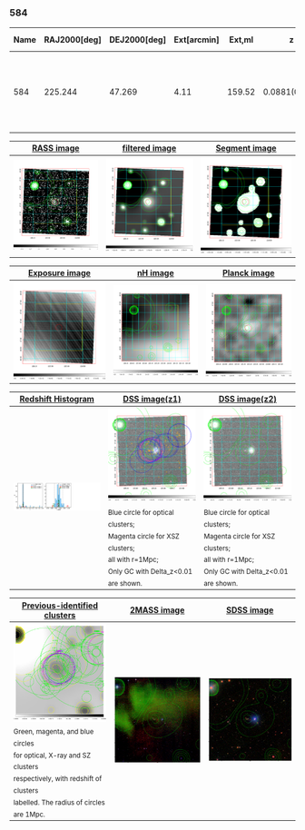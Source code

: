 <div STYLE="page-break-after: always;"></div>

### 584

|Name|RAJ2000[deg]|DEJ2000[deg] |Ext[arcmin]| Ext,ml | z | z_src| C|GC(XSZ,Delta_z<0.01)| GC(OPT,Delta_z<0.01)|GC| R_sig[arcmin] | R500[arcmin] | R500[Mpc]| CRsig[c/s] | CR500[c/s] |L500[1E44 erg/s]|F500[1E-12 erg/s/cm^2]| M500[1E14 Msun]|Tx[keV]|Cnt_sig|Beta|Rc[arcmin]|Comment|Alias|
|---|---|---|---|---|---|------|---|--------|---------|----------|---|---|---|---|---|---|---|---|---|---|---|---|---|---|
|584| 225.244| 47.269| 4.11| 159.52| 0.0881(0.005)| z1, z_xsz| B| F20, L03, PSZ2, SPI, Tar| A, N, RM| A, C, F20, L03, N, PSZ2, SPI, Tar, W| 10.750| 8.507| 0.841| 0.198(0.028)| 0.192(0.027)| 0.688(0.064)| 3.552(0.329)| 1.84(0.09)| 3.20(0.09)| 153.3| 0.914(-0.103+0.062)| 6.492(-0.824+0.587)| -| k485|

|[RASS image](../image/584/584_img.pdf)|[filtered image](../image/584/584_fil.pdf)|[Segment image](../image/584/584_seg.pdf)|
|-------------------|--------------------|-------------------|
| <img src="../image/584/584_img.png" width="300">  | <img src="../image/584/584_fil.png" width="300">   | <img src="../image/584/584_seg.png" width="300">  |

|[Exposure image](../image/584/584_mex.pdf)| [nH image](../image/584/584_nh.pdf)| [Planck image](../image/584/584_p.pdf)|
|-------------------|--------------------|-------------------|
|<img src="../image/584/584_mex.png" width="300">   | <img src="../image/584/584_nh.png" width="300">    | <img src="../image/584/584_p.png" width="300"> |

|[Redshift Histogram](../image/584/584_zg.pdf) | [DSS image(z1)](../image/584/584_dss_z1.pdf)      |  [DSS image(z2)](../image/584/584_dss_z2.pdf)    |
|-------------------|--------------------|-------------------|
|<img src="../image/584/584_zg.png" width="300"> |<img src="../image/584/584_dss_z1.png" width="300"> <sub><br>Blue circle for optical clusters; <br>Magenta circle for XSZ clusters; <br>all with r=1Mpc; <br>Only GC with Delta_z<0.01 are shown. </sub>| <img src="../image/584/584_dss_z2.png" width="300"><sub><br>Blue circle for optical clusters; <br>Magenta circle for XSZ clusters; <br>all with r=1Mpc; <br>Only GC with Delta_z<0.01 are shown. </sub> |

|[Previous-identified clusters](../image/584/584_gc.pdf) | [2MASS image](../image/584/584_2mass.pdf)      |[SDSS image](../image/584/584_sdss.pdf)   |
|-------------------|-------------------|-------------------|
|<img src=../image/584/584_gc.png width="300"> <br><sub>Green, magenta, and blue circles <br>for optical, X-ray and SZ clusters <br>respectively, with redshift of clusters <br>labelled. The radius of circles <br>are 1Mpc.</sub>|<img src="../image/584/584_2mass.png" width="300">  | <img src="../image/584/584_sdss.png" width="300">  |




